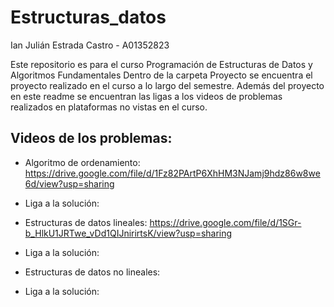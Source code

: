 # Estructuras_datos
Ian Julián Estrada Castro - A01352823

Este repositorio es para el curso Programación de Estructuras de Datos y Algoritmos Fundamentales
Dentro de la carpeta Proyecto se encuentra el proyecto realizado en el curso a lo largo del semestre.
Además del proyecto en este readme se encuentran las ligas a los videos de problemas realizados en plataformas no vistas en el curso.

## Videos de los problemas:

 - Algoritmo de ordenamiento:
https://drive.google.com/file/d/1Fz82PArtP6XhHM3NJamj9hdz86w8we6d/view?usp=sharing 

 - Liga a la solución: 
 
 - Estructuras de datos lineales:
https://drive.google.com/file/d/1SGr-b_HlkU1JRTwe_vDd1QIJnirirtsK/view?usp=sharing 

 - Liga a la solución: 

 - Estructuras de datos no lineales: 

 - Liga a la solución: 


